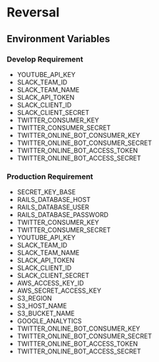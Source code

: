 # Reversal

## Environment Variables
### Develop Requirement
- YOUTUBE_API_KEY
- SLACK_TEAM_ID
- SLACK_TEAM_NAME
- SLACK_API_TOKEN
- SLACK_CLIENT_ID
- SLACK_CLIENT_SECRET
- TWITTER_CONSUMER_KEY
- TWITTER_CONSUMER_SECRET
- TWITTER_ONLINE_BOT_CONSUMER_KEY
- TWITTER_ONLINE_BOT_CONSUMER_SECRET
- TWITTER_ONLINE_BOT_ACCESS_TOKEN
- TWITTER_ONLINE_BOT_ACCESS_SECRET

### Production Requirement
- SECRET_KEY_BASE
- RAILS_DATABASE_HOST
- RAILS_DATABASE_USER
- RAILS_DATABASE_PASSWORD
- TWITTER_CONSUMER_KEY
- TWITTER_CONSUMER_SECRET
- YOUTUBE_API_KEY
- SLACK_TEAM_ID
- SLACK_TEAM_NAME
- SLACK_API_TOKEN
- SLACK_CLIENT_ID
- SLACK_CLIENT_SECRET
- AWS_ACCESS_KEY_ID
- AWS_SECRET_ACCESS_KEY
- S3_REGION
- S3_HOST_NAME
- S3_BUCKET_NAME
- GOOGLE_ANALYTICS
- TWITTER_ONLINE_BOT_CONSUMER_KEY
- TWITTER_ONLINE_BOT_CONSUMER_SECRET
- TWITTER_ONLINE_BOT_ACCESS_TOKEN
- TWITTER_ONLINE_BOT_ACCESS_SECRET
